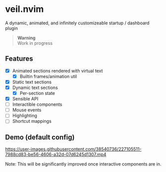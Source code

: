 # veil.nvim

A dynamic, animated, and infinitely customizeable startup / dashboard plugin

> **Warning**  
> Work in progress

## Features

- [x] Animated sections rendered with virtual text
  - [x] Builtin frames/animation util
- [x] Static text sections
- [x] Dynamic text sections
  - [x] Per-section state
- [x] Sensible API
- [ ] Interactible components
- [ ] Mouse events
- [ ] Highlighting
- [ ] Shortcut mappings

## Demo (default config)

https://user-images.githubusercontent.com/38540736/227105511-7988cd83-be56-4606-a32d-07d6245d1307.mp4

Note: This will be significantly improved once interactive components are in.
